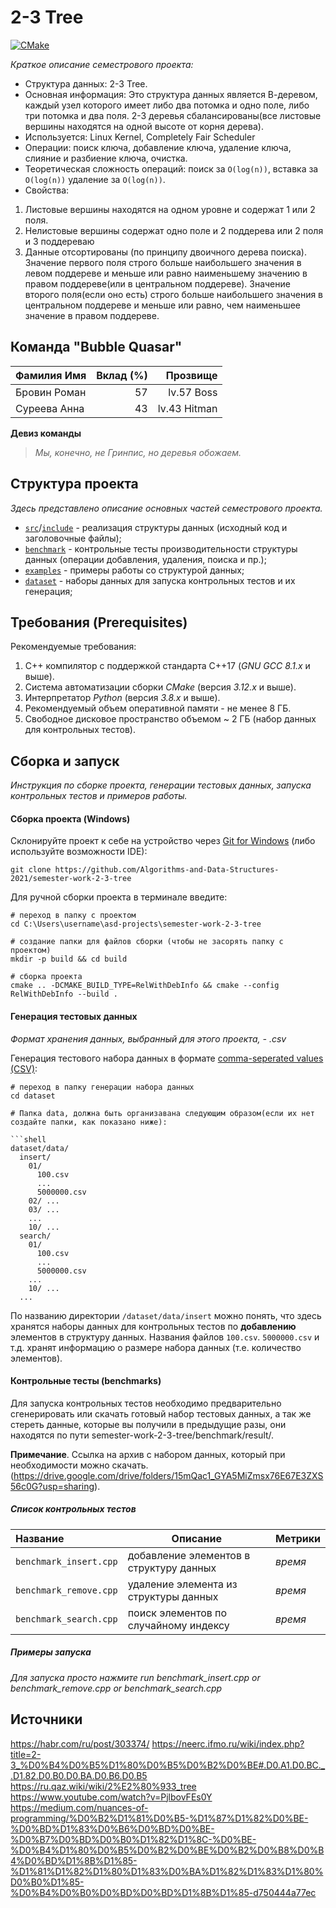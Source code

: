 # 2-3 Tree

[![CMake](https://github.com/Algorithms-and-Data-Structures-2021/semester-work-template/actions/workflows/cmake.yml/badge.svg)](https://github.com/Algorithms-and-Data-Structures-2021/semester-work-template/actions/workflows/cmake.yml)

_Краткое описание семестрового проекта:_

- Структура данных: 2-3 Tree.
- Основная информация: Это структура данных является В-деревом, каждый узел которого имеет либо два потомка и одно поле, либо три потомка и два поля. 2-3 деревья сбалансированы(все листовые вершины находятся на одной высоте от корня дерева).
- Используется: Linux Kernel, Completely Fair Scheduler
- Операции: поиск ключа, добавление ключа, удаление ключа, слияние и разбиение ключа, очистка.
- Теоретическая сложность операций: поиск за `O(log(n))`, вставка за `O(log(n))` удаление за `O(log(n))`.
- Свойства: 
 1. Листовые вершины находятся на одном уровне и содержат 1 или 2 поля.
 2. Нелистовые вершины содержат одно поле и 2 поддерева или 2 поля и 3 поддереваю
 3. Данные отсортированы (по принципу двоичного дерева поиска). Значение первого поля строго больше наибольшего значения в левом поддереве и меньше или равно наименьшему значению в правом поддереве(или в центральном поддереве). Значение второго поля(если оно есть) строго больше наибольшего значения в центральном поддереве и меньше или равно, чем наименьшее значение в правом поддереве.

## Команда "Bubble Quasar"

| Фамилия Имя   | Вклад (%) | Прозвище              |
| :---          |   ---:    |  ---:                 |
| Бровин Роман  | 57        |       lv.57 Boss      |
| Суреева Анна  | 43        |       lv.43 Hitman    |

**Девиз команды**
> _Мы, конечно, не Гринпис, но деревья обожаем._

## Структура проекта

_Здесь представлено описание основных частей семестрового проекта._


- [`src`](src)/[`include`](include) - реализация структуры данных (исходный код и заголовочные файлы);
- [`benchmark`](benchmark) - контрольные тесты производительности структуры данных (операции добавления, удаления,
  поиска и пр.);
- [`examples`](examples) - примеры работы со структурой данных;
- [`dataset`](dataset) - наборы данных для запуска контрольных тестов и их генерация;

## Требования (Prerequisites)

Рекомендуемые требования:

1. С++ компилятор c поддержкой стандарта C++17 (_GNU GCC 8.1.x_ и выше).
2. Система автоматизации сборки _CMake_ (версия _3.12.x_ и выше).
3. Интерпретатор _Python_ (версия _3.8.x_ и выше).
4. Рекомендуемый объем оперативной памяти - не менее 8 ГБ.
5. Свободное дисковое пространство объемом ~ 2 ГБ (набор данных для контрольных тестов).

## Сборка и запуск

_Инструкция по сборке проекта, генерации тестовых данных, запуска контрольных тестов и примеров работы._

#### Сборка проекта (Windows)


Склонируйте проект к себе на устройство через [Git for Windows](https://gitforwindows.org/) (либо используйте
возможности IDE):

```shell
git clone https://github.com/Algorithms-and-Data-Structures-2021/semester-work-2-3-tree
```

Для ручной сборки проекта в терминале введите:

```shell
# переход в папку с проектом
cd C:\Users\username\asd-projects\semester-work-2-3-tree

# создание папки для файлов сборки (чтобы не засорять папку с проектом) 
mkdir -p build && cd build 

# сборка проекта
cmake .. -DCMAKE_BUILD_TYPE=RelWithDebInfo && cmake --config RelWithDebInfo --build . 
```

#### Генерация тестовых данных

_Формат хранения данных, выбранный для этого проекта, - .csv_ 

Генерация тестового набора данных в
формате [comma-seperated values (CSV)](https://en.wikipedia.org/wiki/Comma-separated_values):

```shell
# переход в папку генерации набора данных
cd dataset
 
# Папка data, должна быть организавана следующим образом(если их нет создайте папки, как показано ниже):

```shell
dataset/data/
  insert/
    01/
      100.csv
      ...
      5000000.csv
    02/ ...
    03/ ...
    ...
    10/ ...
  search/
    01/
      100.csv
      ...
      5000000.csv
    ...
    10/ ...
  ...
```

По названию директории `/dataset/data/insert` можно понять, что здесь хранятся наборы данных для контрольных тестов по
**добавлению** элементов в структуру данных. Названия файлов `100.csv`. `5000000.csv` и т.д. хранят информацию о размере набора данных (т.е. количество элементов). 

#### Контрольные тесты (benchmarks)

Для запуска контрольных тестов необходимо предварительно сгенерировать или скачать готовый набор тестовых данных, а так же стереть данные, которые вы получили в предыдущие разы, они находятся по пути semester-work-2-3-tree/benchmark/result/.

**Примечание**. Ссылка на архив с набором данных, который при необходимости можно скачать.(https://drive.google.com/drive/folders/15mQac1_GYA5MiZmsx76E67E3ZXS56c0G?usp=sharing).

##### Список контрольных тестов

| Название                  | Описание                                | Метрики         |
| :---                      | ---                                     | :---            |
| `benchmark_insert.cpp`    | добавление элементов в структуру данных | _время_         |
| `benchmark_remove.cpp`    | удаление элемента из структуры данных   | _время_         |
| `benchmark_search.cpp`    | поиск элементов по случайному индексу   | _время_         |


##### Примеры запуска

_Для запуска просто нажмите run benchmark_insert.cpp or benchmark_remove.cpp or benchmark_search.cpp_


## Источники

https://habr.com/ru/post/303374/
https://neerc.ifmo.ru/wiki/index.php?title=2-3_%D0%B4%D0%B5%D1%80%D0%B5%D0%B2%D0%BE#.D0.A1.D0.BC._.D1.82.D0.B0.D0.BA.D0.B6.D0.B5
https://ru.qaz.wiki/wiki/2%E2%80%933_tree
https://www.youtube.com/watch?v=PjlbovFEs0Y
https://medium.com/nuances-of-programming/%D0%B2%D1%81%D0%B5-%D1%87%D1%82%D0%BE-%D0%BD%D1%83%D0%B6%D0%BD%D0%BE-%D0%B7%D0%BD%D0%B0%D1%82%D1%8C-%D0%BE-%D0%B4%D1%80%D0%B5%D0%B2%D0%BE%D0%B2%D0%B8%D0%B4%D0%BD%D1%8B%D1%85-%D1%81%D1%82%D1%80%D1%83%D0%BA%D1%82%D1%83%D1%80%D0%B0%D1%85-%D0%B4%D0%B0%D0%BD%D0%BD%D1%8B%D1%85-d750444a77ec

